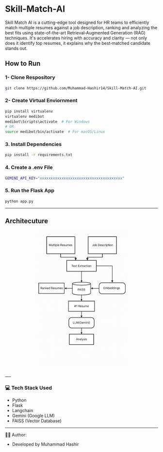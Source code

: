 # Skill-Match-AI

Skill Match AI is a cutting-edge tool designed for HR teams to efficiently match multiple resumes against a job description, ranking and analyzing the best fits using state-of-the-art Retrieval‑Augmented Generation (RAG) techniques. It's accelerates hiring with accuracy and clarity — not only does it identify top resumes, it explains why the best‑matched candidate stands out.

## How to Run

### 1- Clone Respository
```bash
git clone https://github.com/Muhammad-Hashir14/Skill-Match-AI.git
```
### 2- Create Virtual Enviornment
```bash 
pip install virtualenv
virtualenv medibot
medibot\Scripts\activate  # For Windows
# OR
source medibot/bin/activate  # For macOS/Linux
```

### 3. Install Dependencies
```bash 
pip install -r requirements.txt
```

### 4. Create a .env File
```bash 
GEMINI_API_KEY="xxxxxxxxxxxxxxxxxxxxxxxxxxxxxxxxxxxxxx"
```

### 5. Run the Flask App
```bash
python app.py
```
___
## Architecuture
<p align="center">
  <img src="./Architecture/Architecure.png" alt="SkillMatchAI" width="300"/>
</p>
___


### 💻 Tech Stack Used
- Python
- Flask
- Langchain
- Gemini (Google LLM)
- FAISS (Vector Database)

___
🙋‍♂️ Author:

- Developed by Muhammad Hashir

